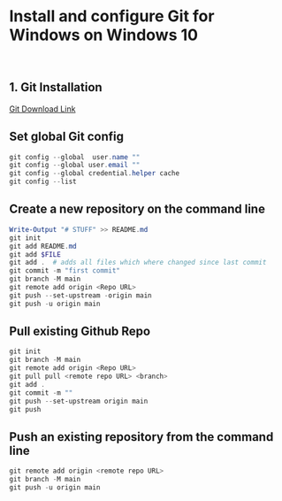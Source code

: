 # Install and configure Git for Windows on Windows 10
<br>

## 1. Git Installation

[Git Download Link](https://git-scm.com/download/win)

## Set global Git config

```powershell
git config --global  user.name ""
git config --global user.email ""
git config --global credential.helper cache
git config --list 
```

## Create a new repository on the command line

```powershell
Write-Output "# STUFF" >> README.md
git init
git add README.md
git add $FILE
git add .  # adds all files which where changed since last commit
git commit -m "first commit"
git branch -M main
git remote add origin <Repo URL>
git push --set-upstream -origin main
git push -u origin main
```

## Pull existing Github Repo

```powershell
git init
git branch -M main
git remote add origin <Repo URL>
git pull pull <remote repo URL> <branch>
git add .
git commit -m ""
git push --set-upstream origin main
git push
```

## Push an existing repository from the command line

```powershell
git remote add origin <remote repo URL>
git branch -M main
git push -u origin main
